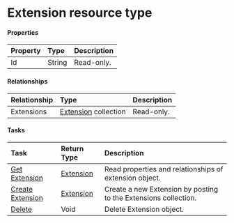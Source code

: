 # Extension resource type



#### Properties
| Property	   | Type	|Description|
|:---------------|:--------|:----------|
|Id|String| Read-only.|

#### Relationships
| Relationship | Type	|Description|
|:---------------|:--------|:----------|
|Extensions|[Extension](extension.md) collection| Read-only.|

#### Tasks

| Task		   | Return Type	|Description|
|:---------------|:--------|:----------|
|[Get Extension](../api/extension_get.md) | [Extension](extension.md) |Read properties and relationships of extension object.|
|[Create Extension](../api/extension_post_extensions.md) |[Extension](extension.md)| Create a new Extension by posting to the Extensions collection.|
|[Delete](../api/extension_delete.md) | Void	|Delete Extension object. |

